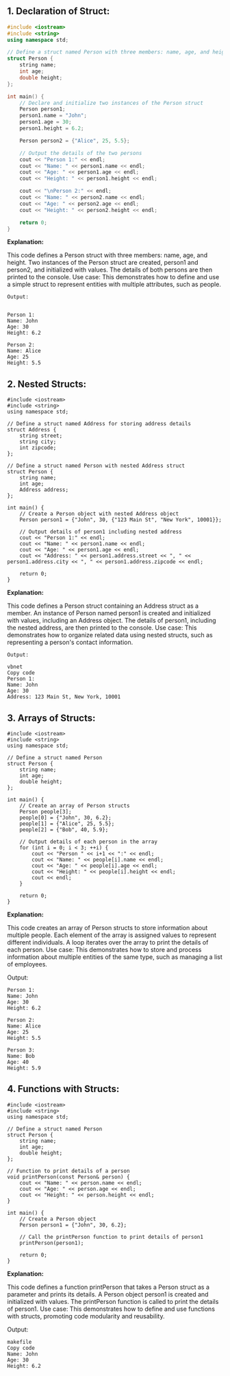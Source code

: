 ## 1. Declaration of Struct:
```cpp
#include <iostream>
#include <string>
using namespace std;

// Define a struct named Person with three members: name, age, and height
struct Person {
    string name;
    int age;
    double height;
};

int main() {
    // Declare and initialize two instances of the Person struct
    Person person1;
    person1.name = "John";
    person1.age = 30;
    person1.height = 6.2;

    Person person2 = {"Alice", 25, 5.5};

    // Output the details of the two persons
    cout << "Person 1:" << endl;
    cout << "Name: " << person1.name << endl;
    cout << "Age: " << person1.age << endl;
    cout << "Height: " << person1.height << endl;

    cout << "\nPerson 2:" << endl;
    cout << "Name: " << person2.name << endl;
    cout << "Age: " << person2.age << endl;
    cout << "Height: " << person2.height << endl;

    return 0;
}
```

**Explanation:**

This code defines a Person struct with three members: name, age, and height.
Two instances of the Person struct are created, person1 and person2, and initialized with values.
The details of both persons are then printed to the console.
Use case: This demonstrates how to define and use a simple struct to represent entities with multiple attributes, such as people.




```
Output:


Person 1:
Name: John
Age: 30
Height: 6.2

Person 2:
Name: Alice
Age: 25
Height: 5.5

```





## 2. Nested Structs:
```
#include <iostream>
#include <string>
using namespace std;

// Define a struct named Address for storing address details
struct Address {
    string street;
    string city;
    int zipcode;
};

// Define a struct named Person with nested Address struct
struct Person {
    string name;
    int age;
    Address address;
};

int main() {
    // Create a Person object with nested Address object
    Person person1 = {"John", 30, {"123 Main St", "New York", 10001}};

    // Output details of person1 including nested address
    cout << "Person 1:" << endl;
    cout << "Name: " << person1.name << endl;
    cout << "Age: " << person1.age << endl;
    cout << "Address: " << person1.address.street << ", " << person1.address.city << ", " << person1.address.zipcode << endl;

    return 0;
}
```

**Explanation:**

This code defines a Person struct containing an Address struct as a member.
An instance of Person named person1 is created and initialized with values, including an Address object.
The details of person1, including the nested address, are then printed to the console.
Use case: This demonstrates how to organize related data using nested structs, such as representing a person's contact information.

```
Output:

vbnet
Copy code
Person 1:
Name: John
Age: 30
Address: 123 Main St, New York, 10001
```


## 3. Arrays of Structs:

```
#include <iostream>
#include <string>
using namespace std;

// Define a struct named Person
struct Person {
    string name;
    int age;
    double height;
};

int main() {
    // Create an array of Person structs
    Person people[3];
    people[0] = {"John", 30, 6.2};
    people[1] = {"Alice", 25, 5.5};
    people[2] = {"Bob", 40, 5.9};

    // Output details of each person in the array
    for (int i = 0; i < 3; ++i) {
        cout << "Person " << i+1 << ":" << endl;
        cout << "Name: " << people[i].name << endl;
        cout << "Age: " << people[i].age << endl;
        cout << "Height: " << people[i].height << endl;
        cout << endl;
    }

    return 0;
}
```

**Explanation:**

This code creates an array of Person structs to store information about multiple people.
Each element of the array is assigned values to represent different individuals.
A loop iterates over the array to print the details of each person.
Use case: This demonstrates how to store and process information about multiple entities of the same type, such as managing a list of employees.

Output:

```
Person 1:
Name: John
Age: 30
Height: 6.2

Person 2:
Name: Alice
Age: 25
Height: 5.5

Person 3:
Name: Bob
Age: 40
Height: 5.9
```




## 4. Functions with Structs:
```
#include <iostream>
#include <string>
using namespace std;

// Define a struct named Person
struct Person {
    string name;
    int age;
    double height;
};

// Function to print details of a person
void printPerson(const Person& person) {
    cout << "Name: " << person.name << endl;
    cout << "Age: " << person.age << endl;
    cout << "Height: " << person.height << endl;
}

int main() {
    // Create a Person object
    Person person1 = {"John", 30, 6.2};

    // Call the printPerson function to print details of person1
    printPerson(person1);

    return 0;
}
```

**Explanation:**

This code defines a function printPerson that takes a Person struct as a parameter and prints its details.
A Person object person1 is created and initialized with values.
The printPerson function is called to print the details of person1.
Use case: This demonstrates how to define and use functions with structs, promoting code modularity and reusability.

Output:
```
makefile
Copy code
Name: John
Age: 30
Height: 6.2
```
